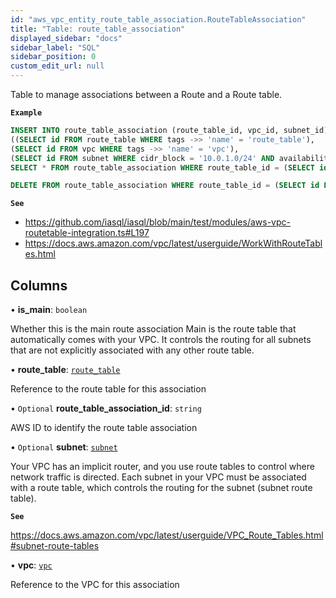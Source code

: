 ```yaml
---
id: "aws_vpc_entity_route_table_association.RouteTableAssociation"
title: "Table: route_table_association"
displayed_sidebar: "docs"
sidebar_label: "SQL"
sidebar_position: 0
custom_edit_url: null
---
```


Table to manage associations between a Route and a Route table.

**`Example`**

```sql TheButton[Manage Route Table associations]="Manage Route Table associations"
INSERT INTO route_table_association (route_table_id, vpc_id, subnet_id) VALUES
((SELECT id FROM route_table WHERE tags ->> 'name' = 'route_table'),
(SELECT id FROM vpc WHERE tags ->> 'name' = 'vpc'),
(SELECT id FROM subnet WHERE cidr_block = '10.0.1.0/24' AND availability_zone = 'us-east-1a'));
SELECT * FROM route_table_association WHERE route_table_id = (SELECT id FROM route_table WHERE tags ->> 'name' = 'route_table');

DELETE FROM route_table_association WHERE route_table_id = (SELECT id FROM route_table WHERE tags ->> 'name' = 'route_table');
```

**`See`**

 - https://github.com/iasql/iasql/blob/main/test/modules/aws-vpc-routetable-integration.ts#L197
 - https://docs.aws.amazon.com/vpc/latest/userguide/WorkWithRouteTables.html

## Columns

• **is\_main**: `boolean`

Whether this is the main route association
Main is the route table that automatically comes with your VPC.
It controls the routing for all subnets that are not explicitly associated with any other route table.

• **route\_table**: [`route_table`](aws_vpc_entity_route_table.RouteTable.md)

Reference to the route table for this association

• `Optional` **route\_table\_association\_id**: `string`

AWS ID to identify the route table association

• `Optional` **subnet**: [`subnet`](aws_vpc_entity_subnet.Subnet.md)

Your VPC has an implicit router, and you use route tables to control where network traffic is directed.
Each subnet in your VPC must be associated with a route table, which controls the routing for the subnet
(subnet route table).

**`See`**

https://docs.aws.amazon.com/vpc/latest/userguide/VPC_Route_Tables.html#subnet-route-tables

• **vpc**: [`vpc`](aws_vpc_entity_vpc.Vpc.md)

Reference to the VPC for this association
